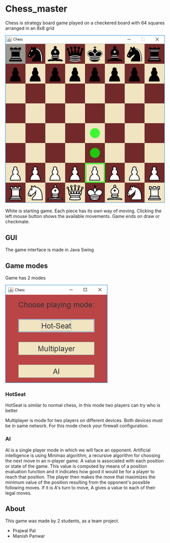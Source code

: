 # Chess_master

Chess is strategy board game played on a checkered board with 64 squares arranged in an 8x8 grid

![](src/chess/resources/screen1.png)

White is starting game.
Each piece has its own way of moving. Clicking the left mouse button shows the available movements.
Game ends on draw or checkmate.
    
   

## GUI

The game interface is made in Java Swing

## Game modes
Game has 2 modes

![](src/chess/resources/screen2.png)


### HotSeat
HotSeat is similar to normal chess, in this mode two players can try who is better



Multiplayer is mode for two players on different devices. Both devices must be in same network. 
For this mode check your firewall configuration.

### AI
AI is a single player mode in which we will face an opponent. Artificial intelligence is using Minimax algorithm, a recursive algorithm for choosing the next move in an n-player game. A value is associated with each position or state of the game. This value is computed by means of a position evaluation function and it indicates how good it would be for a player to reach that position. The player then makes the move that maximizes the minimum value of the position resulting from the opponent's possible following moves. If it is A's turn to move, A gives a value to each of their legal moves.

## About
This game was made by 2 students, as a team project.

* Prajwal Pal
* Manish Panwar

